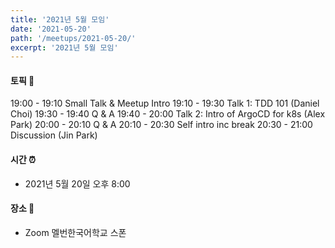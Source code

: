 ```yaml
---
title: '2021년 5월 모임'
date: '2021-05-20'
path: '/meetups/2021-05-20/'
excerpt: '2021년 5월 모임'
---
```


#### 토픽 🚀

19:00 - 19:10 Small Talk & Meetup Intro
19:10 - 19:30 Talk 1: TDD 101 (Daniel Choi)
19:30 - 19:40 Q & A
19:40 - 20:00 Talk 2: Intro of ArgoCD for k8s (Alex Park)
20:00 - 20:10 Q & A
20:10 - 20:30 Self intro inc break
20:30 - 21:00 Discussion (Jin Park)

#### 시간 ⏰

- 2021년 5월 20일 오후 8:00

#### 장소 ‍🚶

- Zoom 멜번한국어학교 스폰

